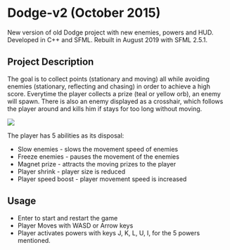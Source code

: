 # Dodge-v2 (October 2015)

New version of old Dodge project with new enemies, powers and HUD. Developed in C++ and SFML. Rebuilt in August 2019 with SFML 2.5.1.

## Project Description

The goal is to collect points (stationary and moving) all while avoiding enemies (stationary, reflecting and chasing) in order to achieve a high score. Everytime the player collects a prize (teal or yellow orb), an enemy will spawn. There is also an enemy displayed as a crosshair, which follows the player around and kills him if stays for too long without moving.

![](dodge.gif)

The player has 5 abilities as its disposal:
* Slow enemies - slows the movement speed of enemies
* Freeze enemies - pauses the movement of the enemies
* Magnet prize - attracts the moving prizes to the player
* Player shrink - player size is reduced
* Player speed boost - player movement speed is increased

## Usage

* Enter to start and restart the game
* Player Moves with WASD or Arrow keys
* Player activates powers with keys J, K, L, U, I, for the 5 powers mentioned.
